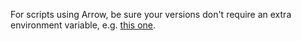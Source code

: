 For scripts using Arrow, be sure your versions don't require an extra environment variable, e.g. [this one](https://spark.apache.org/docs/latest/sql-pyspark-pandas-with-arrow.html#compatibiliy-setting-for-pyarrow--0150-and-spark-23x-24x).
